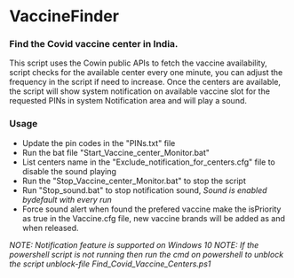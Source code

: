 # VaccineFinder

### Find the Covid vaccine center in India.

This script uses the Cowin public APIs to fetch the vaccine availability, script checks for the available center every one minute, you can adjust the frequency in the script if need to increase.
Once the centers are available, the script will show system notification on available vaccine slot for the requested PINs in system Notification area and will play a sound.

### Usage

* Update the pin codes in the "PINs.txt" file
* Run the bat file "Start_Vaccine_center_Monitor.bat"
* List centers name in the "Exclude_notification_for_centers.cfg" file to disable the sound playing
* Run the "Stop_Vaccine_center_Monitor.bat" to stop the script
* Run "Stop_sound.bat" to stop notification sound, *Sound is enabled bydefault with every run*
* Force sound alert when found the prefered vaccine make the isPriority as true in the Vaccine.cfg file, new vaccine brands will be added as and when released.

*NOTE: Notification feature is supported on Windows 10*
*NOTE: If the powershell script is not running then run the cmd on powershell to unblock the script unblock-file Find_Covid_Vaccine_Centers.ps1*

